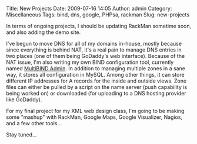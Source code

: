 Title: New Projects
Date: 2009-07-16 14:05
Author: admin
Category: Miscellaneous
Tags: bind, dns, google, PHPsa, rackman
Slug: new-projects

In terms of ongoing projects, I should be updating RackMan sometime
soon, and also adding the demo site.

I've begun to move DNS for all of my domains in-house, mostly because
since everything is behind NAT, it's a real pain to manage DNS entries
in two places (one of them being GoDaddy's web interface). Because of
the NAT issue, I'm also writing my own BIND configuration tool,
currently named [MultiBIND
Admin](http://multibindadmin.jasonantman.com). In addition to managing
multiple zones in a sane way, it stores all configuration in MySQL.
Among other things, it can store different IP addresses for A records
for the inside and outside views. Zone files can either be pulled by a
script on the name server (push capability is being worked on) or
downloaded (for uploading to a DNS hosting provider like GoDaddy).

For my final project for my XML web design class, I'm going to be making
some "mashup" with RackMan, Google Maps, Google Visualizer, Nagios, and
a few other tools...

Stay tuned...
